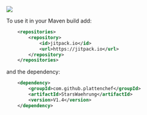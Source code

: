 [![](https://jitpack.io/v/plattenchef/StarsWaehrung.svg)](https://jitpack.io/#plattenchef/StarsWaehrung)


To use it in your Maven build add:

```xml
	<repositories>
		<repository>
		    <id>jitpack.io</id>
		    <url>https://jitpack.io</url>
		</repository>
	</repositories>
```

and the dependency:
```xml
	<dependency>
	    <groupId>com.github.plattenchef</groupId>
	    <artifactId>StarsWaehrung</artifactId>
	    <version>V1.4</version>
	</dependency>
```

